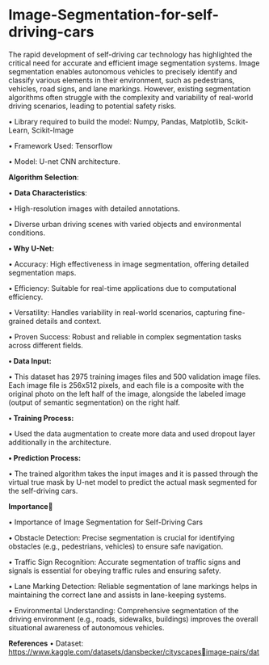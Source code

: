 # Image-Segmentation-for-self-driving-cars 
The rapid development of self-driving car technology has highlighted 
the critical need for accurate and efficient image segmentation 
systems. Image segmentation enables autonomous vehicles to 
precisely identify and classify various elements in their environment, 
such as pedestrians, vehicles, road signs, and lane markings. However, 
existing segmentation algorithms often struggle with the complexity 
and variability of real-world driving scenarios, leading to potential 
safety risks.

• Library required to build the model: Numpy, Pandas, Matplotlib, 
Scikit-Learn, Scikit-Image

• Framework Used: Tensorflow

• Model: U-net CNN architecture.

**Algorithm Selection**:

• **Data Characteristics**:

• High-resolution images with detailed annotations.

• Diverse urban driving scenes with varied objects and environmental conditions.

**• Why U-Net:**

• Accuracy: High effectiveness in image segmentation, offering detailed segmentation maps.

• Efficiency: Suitable for real-time applications due to computational efficiency.

• Versatility: Handles variability in real-world scenarios, capturing fine-grained details and context.

• Proven Success: Robust and reliable in complex segmentation tasks across different fields.

**• Data Input:**

• This dataset has 2975 training images files and 500 validation image files. Each image file is 256x512 pixels, and each file is a 
composite with the original photo on the left half of the image, alongside the labeled image (output of semantic segmentation) on the 
right half.

**• Training Process:**

• Used the data augmentation to create more data and used dropout layer additionally in the architecture. 

**• Prediction Process:**

• The trained algorithm takes the input images and it is passed through the virtual true mask by U-net model to predict the actual mask 
segmented for the self-driving cars.

**Importance**🔭

• Importance of Image Segmentation for Self-Driving Cars

• Obstacle Detection: Precise segmentation is crucial for identifying 
obstacles (e.g., pedestrians, vehicles) to ensure safe navigation.

• Traffic Sign Recognition: Accurate segmentation of traffic signs and signals 
is essential for obeying traffic rules and ensuring safety.

• Lane Marking Detection: Reliable segmentation of lane markings helps in 
maintaining the correct lane and assists in lane-keeping systems.

• Environmental Understanding: Comprehensive segmentation of the 
driving environment (e.g., roads, sidewalks, buildings) improves the overall 
situational awareness of autonomous vehicles.

**References**
• Dataset: https://www.kaggle.com/datasets/dansbecker/cityscapesimage-pairs/dat
